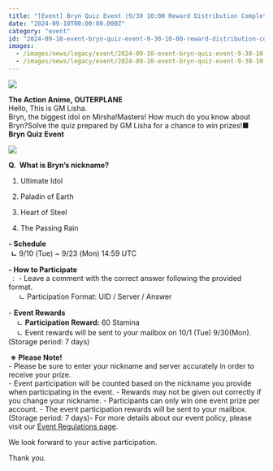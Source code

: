 ```yaml
---
title: "[Event] Bryn Quiz Event (9/30 10:00 Reward Distribution Completed)"
date: "2024-09-10T00:00:00.000Z"
category: "event"
id: "2024-09-10-event-bryn-quiz-event-9-30-10-00-reward-distribution-completed"
images:
  - /images/news/legacy/event/2024-09-10-event-bryn-quiz-event-9-30-10-00-reward-distribution-completed/ac82495e1b1c48e18b23ac4d68196255.webp
  - /images/news/legacy/event/2024-09-10-event-bryn-quiz-event-9-30-10-00-reward-distribution-completed/7759e8d7857b49009c6d384750effb1c_002.webp
---
```


![](/images/news/legacy/event/2024-09-10-event-bryn-quiz-event-9-30-10-00-reward-distribution-completed/ac82495e1b1c48e18b23ac4d68196255.webp)  
  

**The Action Anime, OUTERPLANE**  
Hello, This is GM Lisha.  
Bryn, the biggest idol on Mirsha!Masters! How much do you know about Bryn?Solve the quiz prepared by GM Lisha for a chance to win prizes!**■ Bryn Quiz Event**

![](/images/news/legacy/event/2024-09-10-event-bryn-quiz-event-9-30-10-00-reward-distribution-completed/7759e8d7857b49009c6d384750effb1c_002.webp)  

**Q.  What is Bryn’s nickname?**

1) Ultimate Idol

2) Paladin of Earth

3) Heart of Steel

4) The Passing Rain

  
**\- Schedule**  
 **ㄴ** 9/10 (Tue) ~ 9/23 (Mon) 14:59 UTC  
  
**\- How to Participate**  
  :  - Leave a comment with the correct answer following the provided format.  
     ㄴ Participation Format: UID / Server / Answer  
  
\- **Event Rewards**  
    ㄴ **Participation Reward:** 60 Stamina  
    ㄴ Event rewards will be sent to your mailbox on 10/1 (Tue) 9/30(Mon). (Storage period: 7 days)

  
 **※** **Please Note!**  
\- Please be sure to enter your nickname and server accurately in order to receive your prize.  
\- Event participation will be counted based on the nickname you provide when participating in the event. - Rewards may not be given out correctly if you change your nickname. - Participants can only win one event prize per account. - The event participation rewards will be sent to your mailbox. (Storage period: 7 days)- For more details about our event policy, please visit our [Event Regulations page](https://www.smilegatemegaport.com/terms/index?gameType=MOBILE&termsType=8&langCode=en).

  
We look forward to your active participation.

Thank you.
